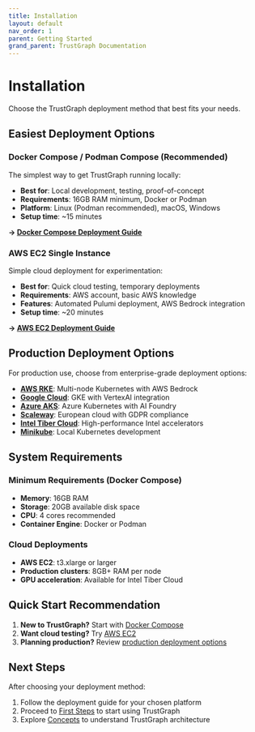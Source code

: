 ```yaml
---
title: Installation
layout: default
nav_order: 1
parent: Getting Started
grand_parent: TrustGraph Documentation
---
```


# Installation

Choose the TrustGraph deployment method that best fits your needs.

## Easiest Deployment Options

### Docker Compose / Podman Compose (Recommended)

The simplest way to get TrustGraph running locally:

- **Best for**: Local development, testing, proof-of-concept
- **Requirements**: 16GB RAM minimum, Docker or Podman
- **Platform**: Linux (Podman recommended), macOS, Windows
- **Setup time**: ~15 minutes

**→ [Docker Compose Deployment Guide](../deployment/docker-compose.md)**

### AWS EC2 Single Instance

Simple cloud deployment for experimentation:

- **Best for**: Quick cloud testing, temporary deployments
- **Requirements**: AWS account, basic AWS knowledge
- **Features**: Automated Pulumi deployment, AWS Bedrock integration
- **Setup time**: ~20 minutes

**→ [AWS EC2 Deployment Guide](../deployment/aws-ec2.md)**

## Production Deployment Options

For production use, choose from enterprise-grade deployment options:

- **[AWS RKE](../deployment/aws.md)**: Multi-node Kubernetes with AWS Bedrock
- **[Google Cloud](../deployment/gcp.md)**: GKE with VertexAI integration
- **[Azure AKS](../deployment/azure.md)**: Azure Kubernetes with AI Foundry
- **[Scaleway](../deployment/scaleway.md)**: European cloud with GDPR compliance
- **[Intel Tiber Cloud](../deployment/intel.md)**: High-performance Intel accelerators
- **[Minikube](../deployment/minikube.md)**: Local Kubernetes development

## System Requirements

### Minimum Requirements (Docker Compose)
- **Memory**: 16GB RAM
- **Storage**: 20GB available disk space
- **CPU**: 4 cores recommended
- **Container Engine**: Docker or Podman

### Cloud Deployments
- **AWS EC2**: t3.xlarge or larger
- **Production clusters**: 8GB+ RAM per node
- **GPU acceleration**: Available for Intel Tiber Cloud

## Quick Start Recommendation

1. **New to TrustGraph?** Start with [Docker Compose](../deployment/docker-compose.md)
2. **Want cloud testing?** Try [AWS EC2](../deployment/aws-ec2.md)
3. **Planning production?** Review [production deployment options](../deployment/)

## Next Steps

After choosing your deployment method:
1. Follow the deployment guide for your chosen platform
2. Proceed to [First Steps](first-steps.md) to start using TrustGraph
3. Explore [Concepts](concepts.md) to understand TrustGraph architecture
